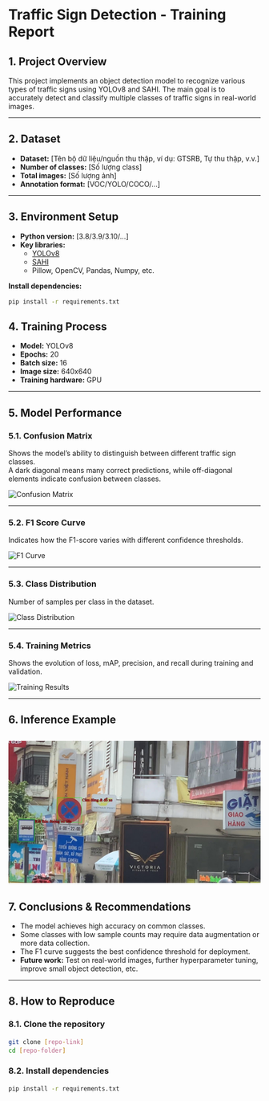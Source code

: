 # Traffic Sign Detection - Training Report

## 1. Project Overview

This project implements an object detection model to recognize various types of traffic signs using YOLOv8 and SAHI. The main goal is to accurately detect and classify multiple classes of traffic signs in real-world images.

---

## 2. Dataset

- **Dataset:** [Tên bộ dữ liệu/nguồn thu thập, ví dụ: GTSRB, Tự thu thập, v.v.]
- **Number of classes:** [Số lượng class]
- **Total images:** [Số lượng ảnh]
- **Annotation format:** [VOC/YOLO/COCO/...]

---

## 3. Environment Setup

- **Python version:** [3.8/3.9/3.10/...]
- **Key libraries:**
  - [YOLOv8](https://github.com/ultralytics/ultralytics)
  - [SAHI](https://github.com/obss/sahi)
  - Pillow, OpenCV, Pandas, Numpy, etc.

**Install dependencies:**
```bash
pip install -r requirements.txt
```
## 4. Training Process

- **Model:** YOLOv8 
- **Epochs:** 20
- **Batch size:** 16
- **Image size:** 640x640
- **Training hardware:** GPU

---

## 5. Model Performance

### 5.1. Confusion Matrix

Shows the model’s ability to distinguish between different traffic sign classes.  
A dark diagonal means many correct predictions, while off-diagonal elements indicate confusion between classes.

![Confusion Matrix](runs/detect/train3/confusion_matrix.png)

---

### 5.2. F1 Score Curve

Indicates how the F1-score varies with different confidence thresholds.

![F1 Curve](runs/detect/train3/F1_curve.png)

---

### 5.3. Class Distribution

Number of samples per class in the dataset.

![Class Distribution](runs/detect/train3/labels.jpg)

---

### 5.4. Training Metrics

Shows the evolution of loss, mAP, precision, and recall during training and validation.

![Training Results](runs/detect/train3/results.png)

---

## 6. Inference Example
![result.jpg](demo_data/result.jpg)
---

## 7. Conclusions & Recommendations

- The model achieves high accuracy on common classes.
- Some classes with low sample counts may require data augmentation or more data collection.
- The F1 curve suggests the best confidence threshold for deployment.
- **Future work:** Test on real-world images, further hyperparameter tuning, improve small object detection, etc.

---

## 8. How to Reproduce

### 8.1. Clone the repository
```bash
git clone [repo-link]
cd [repo-folder]
```

### 8.2. Install dependencies
```bash
pip install -r requirements.txt
```






